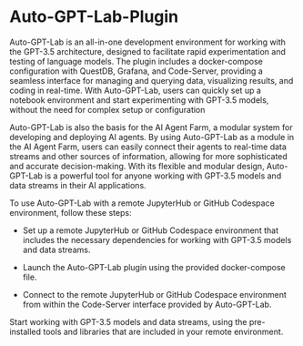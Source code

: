 # Auto-GPT-Lab-Plugin


Auto-GPT-Lab is an all-in-one development environment for working with the GPT-3.5 architecture, designed to facilitate rapid experimentation and testing of language models. The plugin includes a docker-compose configuration with QuestDB, Grafana, and Code-Server, providing a seamless interface for managing and querying data, visualizing results, and coding in real-time. With Auto-GPT-Lab, users can quickly set up a notebook environment and start experimenting with GPT-3.5 models, without the need for complex setup or configuration

Auto-GPT-Lab is also the basis for the AI Agent Farm, a modular system for developing and deploying AI agents. By using Auto-GPT-Lab as a module in the AI Agent Farm, users can easily connect their agents to real-time data streams and other sources of information, allowing for more sophisticated and accurate decision-making. With its flexible and modular design, Auto-GPT-Lab is a powerful tool for anyone working with GPT-3.5 models and data streams in their AI applications.


To use Auto-GPT-Lab with a remote JupyterHub or GitHub Codespace environment, follow these steps:

- Set up a remote JupyterHub or GitHub Codespace environment that includes the necessary dependencies for working with GPT-3.5 models and data streams.

- Launch the Auto-GPT-Lab plugin using the provided docker-compose file.

- Connect to the remote JupyterHub or GitHub Codespace environment from within the Code-Server interface provided by Auto-GPT-Lab.

Start working with GPT-3.5 models and data streams, using the pre-installed tools and libraries that are included in your remote environment.

